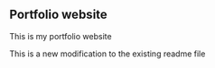 ## Portfolio website
This is my portfolio website


This is a new modification to the existing readme file